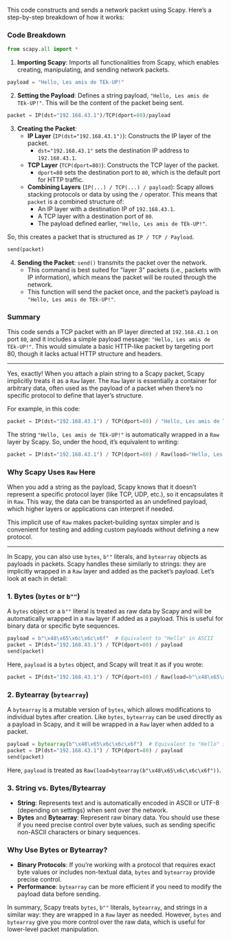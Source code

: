 This code constructs and sends a network packet using Scapy. Here’s a step-by-step breakdown of how it works:

### Code Breakdown

```python
from scapy.all import *
```
1. **Importing Scapy**: Imports all functionalities from Scapy, which enables creating, manipulating, and sending network packets.

```python
payload = "Hello, Les amis de TEk-UP!"
```
2. **Setting the Payload**: Defines a string payload, `"Hello, Les amis de TEk-UP!"`. This will be the content of the packet being sent.

```python
packet = IP(dst="192.168.43.1")/TCP(dport=80)/payload
```
3. **Creating the Packet**:
   - **IP Layer** (`IP(dst="192.168.43.1")`): Constructs the IP layer of the packet.
     - `dst="192.168.43.1"` sets the destination IP address to `192.168.43.1`.
   - **TCP Layer** (`TCP(dport=80)`): Constructs the TCP layer of the packet.
     - `dport=80` sets the destination port to `80`, which is the default port for HTTP traffic.
   - **Combining Layers** (`IP(...) / TCP(...) / payload`): Scapy allows stacking protocols or data by using the `/` operator. This means that `packet` is a combined structure of:
     - An IP layer with a destination IP of `192.168.43.1`.
     - A TCP layer with a destination port of `80`.
     - The payload defined earlier, `"Hello, Les amis de TEk-UP!"`.

So, this creates a packet that is structured as `IP / TCP / Payload`.

```python
send(packet)
```
4. **Sending the Packet**: `send()` transmits the packet over the network.
   - This command is best suited for "layer 3" packets (i.e., packets with IP information), which means the packet will be routed through the network.
   - This function will send the packet once, and the packet’s payload is `"Hello, Les amis de TEk-UP!"`.

### Summary

This code sends a TCP packet with an IP layer directed at `192.168.43.1` on port `80`, and it includes a simple payload message: `"Hello, Les amis de TEk-UP!"`. This would simulate a basic HTTP-like packet by targeting port 80, though it lacks actual HTTP structure and headers.

---

Yes, exactly! When you attach a plain string to a Scapy packet, Scapy implicitly treats it as a `Raw` layer. The `Raw` layer is essentially a container for arbitrary data, often used as the payload of a packet when there’s no specific protocol to define that layer’s structure.

For example, in this code:

```python
packet = IP(dst="192.168.43.1") / TCP(dport=80) / "Hello, Les amis de TEk-UP!"
```

The string `"Hello, Les amis de TEk-UP!"` is automatically wrapped in a `Raw` layer by Scapy. So, under the hood, it’s equivalent to writing:

```python
packet = IP(dst="192.168.43.1") / TCP(dport=80) / Raw(load="Hello, Les amis de TEk-UP!")
```

### Why Scapy Uses `Raw` Here
When you add a string as the payload, Scapy knows that it doesn’t represent a specific protocol layer (like TCP, UDP, etc.), so it encapsulates it in `Raw`. This way, the data can be transported as an undefined payload, which higher layers or applications can interpret if needed.

This implicit use of `Raw` makes packet-building syntax simpler and is convenient for testing and adding custom payloads without defining a new protocol.

---

In Scapy, you can also use `bytes`, `b""` literals, and `bytearray` objects as payloads in packets. Scapy handles these similarly to strings: they are implicitly wrapped in a `Raw` layer and added as the packet’s payload. Let’s look at each in detail:

### 1. **Bytes (`bytes` or `b""`)**

   A `bytes` object or a `b""` literal is treated as raw data by Scapy and will be automatically wrapped in a `Raw` layer if added as a payload. This is useful for binary data or specific byte sequences.

   ```python
   payload = b"\x48\x65\x6c\x6c\x6f"  # Equivalent to "Hello" in ASCII
   packet = IP(dst="192.168.43.1") / TCP(dport=80) / payload
   send(packet)
   ```

   Here, `payload` is a `bytes` object, and Scapy will treat it as if you wrote:

   ```python
   packet = IP(dst="192.168.43.1") / TCP(dport=80) / Raw(load=b"\x48\x65\x6c\x6c\x6f")
   ```

### 2. **Bytearray (`bytearray`)**

   A `bytearray` is a mutable version of `bytes`, which allows modifications to individual bytes after creation. Like `bytes`, `bytearray` can be used directly as a payload in Scapy, and it will be wrapped in a `Raw` layer when added to a packet.

   ```python
   payload = bytearray(b"\x48\x65\x6c\x6c\x6f")  # Equivalent to "Hello" in ASCII
   packet = IP(dst="192.168.43.1") / TCP(dport=80) / payload
   send(packet)
   ```

   Here, `payload` is treated as `Raw(load=bytearray(b"\x48\x65\x6c\x6c\x6f"))`.

### 3. **String vs. Bytes/Bytearray**

   - **String**: Represents text and is automatically encoded in ASCII or UTF-8 (depending on settings) when sent over the network.
   - **Bytes** and **Bytearray**: Represent raw binary data. You should use these if you need precise control over byte values, such as sending specific non-ASCII characters or binary sequences.

### Why Use Bytes or Bytearray?

- **Binary Protocols**: If you’re working with a protocol that requires exact byte values or includes non-textual data, `bytes` and `bytearray` provide precise control.
- **Performance**: `bytearray` can be more efficient if you need to modify the payload data before sending.

In summary, Scapy treats `bytes`, `b""` literals, `bytearray`, and strings in a similar way: they are wrapped in a `Raw` layer as needed. However, `bytes` and `bytearray` give you more control over the raw data, which is useful for lower-level packet manipulation.
